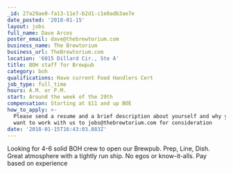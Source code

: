 ```yaml
---
_id: 27a29ae0-fa13-11e7-b2d1-c1e0adb3ae7e
date_posted: '2018-01-15'
layout: jobs
full_name: Dave Arcos
poster_email: dave@thebrewtorium.com
business_name: The Brewtorium
business_url: TheBrewtorium.com
location: '6015 Dillard Cir., Ste A'
title: BOH staff for Brewpub
category: boh
qualifications: Have current Food Handlers Cert
job_type: full_time
hours: A.M. or P.M.
start: Around the week of the 29th
compensation: Starting at $11 and up BOE
how_to_apply: >-
  Please send a resume and a brief description about yourself and why you would
  want to work with us to jobs@thebrewtorium.com for consideration
date: '2018-01-15T16:43:03.883Z'
---
```

Looking for 4-6 solid BOH crew to open our Brewpub. Prep, Line, Dish. Great atmosphere with a tightly run ship. No egos or know-it-alls. Pay based on experience
